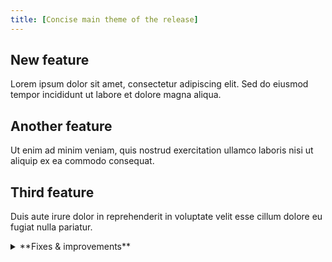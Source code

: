```yaml
---
title: [Concise main theme of the release]
---
```


## New feature

Lorem ipsum dolor sit amet, consectetur adipiscing elit. Sed do eiusmod tempor incididunt ut labore et dolore magna aliqua.

## Another feature

Ut enim ad minim veniam, quis nostrud exercitation ullamco laboris nisi ut aliquip ex ea commodo consequat.

## Third feature

Duis aute irure dolor in reprehenderit in voluptate velit esse cillum dolore eu fugiat nulla pariatur.

<details>
<summary>**Fixes & improvements**</summary>

- [Short bullet describing a fix or improvement.]
- [Another short bullet, if applicable.]

</details>

